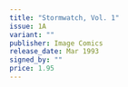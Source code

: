 ```yaml
---
title: "Stormwatch, Vol. 1"
issue: 1A
variant: ""
publisher: Image Comics
release_date: Mar 1993
signed_by: ""
price: 1.95
---
```

